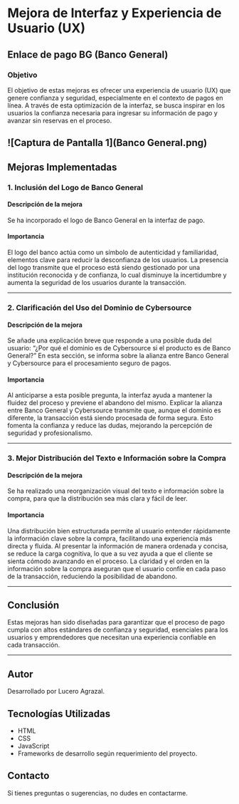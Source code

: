 # Mejora de Interfaz y Experiencia de Usuario (UX)

## Enlace de pago BG (Banco General)

### Objetivo
El objetivo de estas mejoras es ofrecer una experiencia de usuario (UX) que genere confianza y seguridad, especialmente en el contexto de pagos en línea. A través de esta optimización de la interfaz, se busca inspirar en los usuarios la confianza necesaria para ingresar su información de pago y avanzar sin reservas en el proceso.

![Captura de Pantalla 1](Banco General.png)
---

## Mejoras Implementadas

### 1. Inclusión del Logo de Banco General

#### Descripción de la mejora
Se ha incorporado el logo de Banco General en la interfaz de pago.

#### Importancia
El logo del banco actúa como un símbolo de autenticidad y familiaridad, elementos clave para reducir la desconfianza de los usuarios. La presencia del logo transmite que el proceso está siendo gestionado por una institución reconocida y de confianza, lo cual disminuye la incertidumbre y aumenta la seguridad de los usuarios durante la transacción.

---

### 2. Clarificación del Uso del Dominio de Cybersource

#### Descripción de la mejora
Se añade una explicación breve que responde a una posible duda del usuario: “¿Por qué el dominio es de Cybersource si el producto es de Banco General?” En esta sección, se informa sobre la alianza entre Banco General y Cybersource para el procesamiento seguro de pagos.

#### Importancia
Al anticiparse a esta posible pregunta, la interfaz ayuda a mantener la fluidez del proceso y previene el abandono del mismo. Explicar la alianza entre Banco General y Cybersource transmite que, aunque el dominio es diferente, la transacción está siendo procesada de forma segura. Esto fomenta la confianza y reduce las dudas, mejorando la percepción de seguridad y profesionalismo.

---

### 3. Mejor Distribución del Texto e Información sobre la Compra

#### Descripción de la mejora
Se ha realizado una reorganización visual del texto e información sobre la compra, para que la distribución sea más clara y fácil de leer.

#### Importancia
Una distribución bien estructurada permite al usuario entender rápidamente la información clave sobre la compra, facilitando una experiencia más directa y fluida. Al presentar la información de manera ordenada y concisa, se reduce la carga cognitiva, lo que a su vez ayuda a que el cliente se sienta cómodo avanzando en el proceso. La claridad y el orden en la información sobre la compra aseguran que el usuario confíe en cada paso de la transacción, reduciendo la posibilidad de abandono.

---

## Conclusión
Estas mejoras han sido diseñadas para garantizar que el proceso de pago cumpla con altos estándares de confianza y seguridad, esenciales para los usuarios y emprendedores que necesitan una experiencia confiable en cada transacción.

---

## Autor
Desarrollado por Lucero Agrazal.

## Tecnologías Utilizadas
- HTML
- CSS
- JavaScript
- Frameworks de desarrollo según requerimiento del proyecto.

## Contacto
Si tienes preguntas o sugerencias, no dudes en contactarme.

